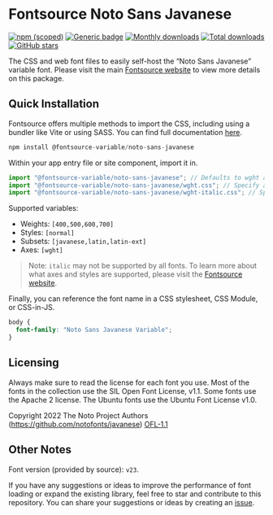 # Fontsource Noto Sans Javanese

[![npm (scoped)](https://img.shields.io/npm/v/@fontsource-variable/noto-sans-javanese?color=brightgreen)](https://www.npmjs.com/package/@fontsource-variable/noto-sans-javanese) [![Generic badge](https://img.shields.io/badge/fontsource-passing-brightgreen)](https://github.com/fontsource/fontsource) [![Monthly downloads](https://badgen.net/npm/dm/@fontsource-variable/noto-sans-javanese)](https://github.com/fontsource/fontsource) [![Total downloads](https://badgen.net/npm/dt/@fontsource-variable/noto-sans-javanese)](https://github.com/fontsource/fontsource) [![GitHub stars](https://img.shields.io/github/stars/fontsource/fontsource.svg?style=social&label=Star)](https://github.com/fontsource/fontsource/stargazers)

The CSS and web font files to easily self-host the “Noto Sans Javanese” variable font. Please visit the main [Fontsource website](https://fontsource.org/fonts/noto-sans-javanese) to view more details on this package.

## Quick Installation

Fontsource offers multiple methods to import the CSS, including using a bundler like Vite or using SASS. You can find full documentation [here](https://fontsource.org/docs/getting-started/introduction).

```javascript
npm install @fontsource-variable/noto-sans-javanese
```

Within your app entry file or site component, import it in.

```javascript
import "@fontsource-variable/noto-sans-javanese"; // Defaults to wght axis
import "@fontsource-variable/noto-sans-javanese/wght.css"; // Specify axis
import "@fontsource-variable/noto-sans-javanese/wght-italic.css"; // Specify axis and style
```

Supported variables:
- Weights: `[400,500,600,700]`
- Styles: `[normal]`
- Subsets: `[javanese,latin,latin-ext]`
- Axes: `[wght]`

> Note: `italic` may not be supported by all fonts. To learn more about what axes and styles are supported, please visit the [Fontsource website](https://fontsource.org/fonts/noto-sans-javanese).

Finally, you can reference the font name in a CSS stylesheet, CSS Module, or CSS-in-JS.

```css
body {
  font-family: "Noto Sans Javanese Variable";
}
```

## Licensing
Always make sure to read the license for each font you use. Most of the fonts in the collection use the SIL Open Font License, v1.1. Some fonts use the Apache 2 license. The Ubuntu fonts use the Ubuntu Font License v1.0.

Copyright 2022 The Noto Project Authors (https://github.com/notofonts/javanese)
[OFL-1.1](https://openfontlicense.org)

## Other Notes
Font version (provided by source): `v23`.

If you have any suggestions or ideas to improve the performance of font loading or expand the existing library, feel free to star and contribute to this repository. You can share your suggestions or ideas by creating an [issue](https://github.com/fontsource/fontsource/issues).